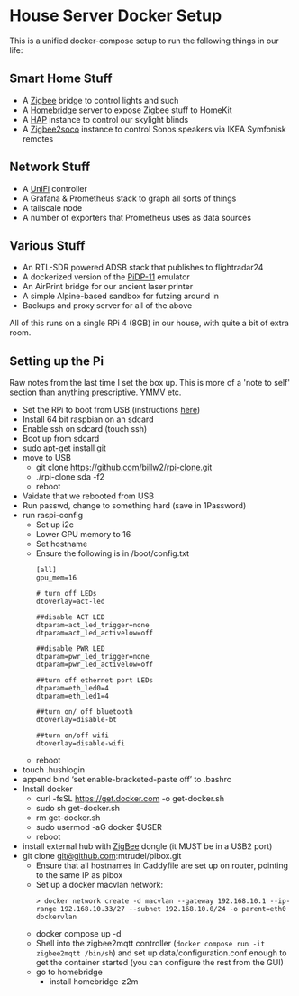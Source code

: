 # House Server Docker Setup

This is a unified docker-compose setup to run the following things in our life:

## Smart Home Stuff
* A [Zigbee](https://www.zigbee2mqtt.io) bridge to control lights and such
* A [Homebridge](https://homebridge.io) server to expose Zigbee stuff to HomeKit
* A [HAP](https://github.com/mtrudel/hap) instance to control our skylight blinds
* A [Zigbee2soco](https://github.com/kristianwiklund/zigbee2soco) instance to control Sonos speakers via IKEA Symfonisk remotes

## Network Stuff
* A [UniFi](https://ui.com) controller
* A Grafana & Prometheus stack to graph all sorts of things
* A tailscale node
* A number of exporters that Prometheus uses as data sources

## Various Stuff
* An RTL-SDR powered ADSB stack that publishes to flightradar24
* A dockerized version of the [PiDP-11](https://obsolescence.wixsite.com/obsolescence/pidp-11) emulator
* An AirPrint bridge for our ancient laser printer
* A simple Alpine-based sandbox for futzing around in
* Backups and proxy server for all of the above

All of this runs on a single RPi 4 (8GB) in our house, with quite a bit of extra room.

## Setting up the Pi

Raw notes from the last time I set the box up. This is more of a 'note to self'
section than anything prescriptive. YMMV etc.

* Set the RPi to boot from USB (instructions [here](https://www.tomshardware.com/how-to/boot-raspberry-pi-4-usb))
* Install 64 bit raspbian on an sdcard
* Enable ssh on sdcard (touch ssh)
* Boot up from sdcard
* sudo apt-get install git
* move to USB
  * git clone https://github.com/billw2/rpi-clone.git
  * ./rpi-clone sda -f2
  * reboot
* Vaidate that we rebooted from USB
* Run passwd, change to something hard (save in 1Password)
* run raspi-config
  * Set up i2c
  * Lower GPU memory to 16
  * Set hostname
  * Ensure the following is in /boot/config.txt
      ```
      [all]
      gpu_mem=16

      # turn off LEDs
      dtoverlay=act-led

      ##disable ACT LED
      dtparam=act_led_trigger=none
      dtparam=act_led_activelow=off

      ##disable PWR LED
      dtparam=pwr_led_trigger=none
      dtparam=pwr_led_activelow=off

      ##turn off ethernet port LEDs
      dtparam=eth_led0=4
      dtparam=eth_led1=4

      ##turn on/ off bluetooth
      dtoverlay=disable-bt

      ##turn on/off wifi
      dtoverlay=disable-wifi
      ```
  * reboot
* touch .hushlogin
* append bind ‘set enable-bracketed-paste off’ to .bashrc
* Install docker
  * curl -fsSL https://get.docker.com -o get-docker.sh
  * sudo sh get-docker.sh
  * rm get-docker.sh
  * sudo usermod -aG docker $USER
  * reboot
* install external hub with [ZigBee](https://sonoff.tech/product/gateway-and-sensors/sonoff-zigbee-3-0-usb-dongle-plus-p/) dongle (it MUST be in a USB2 port)
* git clone git@github.com:mtrudel/pibox.git
  * Ensure that all hostnames in Caddyfile are set up on router, pointing to the same IP as pibox
  * Set up a docker macvlan network:
    ```
    > docker network create -d macvlan --gateway 192.168.10.1 --ip-range 192.168.10.33/27 --subnet 192.168.10.0/24 -o parent=eth0 dockervlan
    ```
  * docker compose up -d
  * Shell into the zigbee2mqtt controller (`docker compose run -it zigbee2mqtt
  /bin/sh`) and set up data/configuration.conf
  enough to get the container started (you can configure the rest from the GUI)
  * go to homebridge
    * install homebridge-z2m
